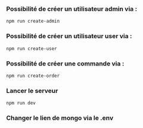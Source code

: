 ### Possibilité de créer un utilisateur admin via :
```
npm run create-admin
```
### Possibilité de créer un utilisateur user via :
```
npm run create-user
```
### Possibilité de créer une commande via :
```
npm run create-order
```
### Lancer le serveur
```
npm run dev
```
### Changer le lien de mongo via le .env